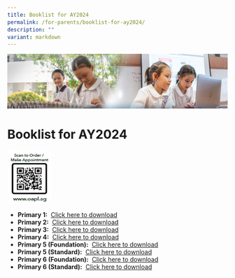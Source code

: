 ```yaml
---
title: Booklist for AY2024
permalink: /for-parents/booklist-for-ay2024/
description: ""
variant: markdown
---
```

![](/images/ForParents.jpg)

Booklist for AY2024
===================

<img src="/images/QR-codesg.jpg" style="width:20%">




*   <b>Primary 1:</b>&nbsp;&nbsp;[Click here to download](/files/2024/primary_1_2024.pdf)
*   <b>Primary 2:</b>&nbsp;&nbsp;[Click here to download](/files/2024/primary_2_2024.pdf)
*   <b>Primary 3:</b>&nbsp;&nbsp;[Click here to download](/files/2024/primary_3_2024.pdf)
*   <b>Primary 4:</b>&nbsp;&nbsp;[Click here to download](/files/2024/primary_4_2024.pdf)
*   <b>Primary 5 (Foundation):</b>&nbsp;&nbsp;[Click here to download](/files/2024/primary_5_fdn_2024.pdf)
*   <b>Primary 5 (Standard):</b>&nbsp;&nbsp;[Click here to download](/files/2024/primary_5_std_2024.pdf)
*   <b>Primary 6 (Foundation):</b>&nbsp;&nbsp;[Click here to download](/files/2024/primary_6_fdn_2024.pdf)
*   <b>Primary 6 (Standard):</b>&nbsp;&nbsp;[Click here to download](/files/2024/primary_6_std_2024.pdf)